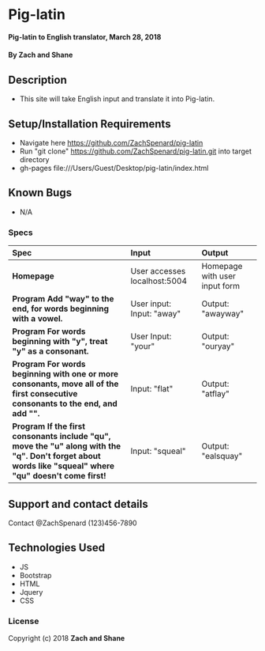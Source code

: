 # Pig-latin

#### Pig-latin to English translator, March 28, 2018

#### By **Zach and Shane**

## Description

* This site will take English input and translate it into Pig-latin.

## Setup/Installation Requirements

* Navigate here https://github.com/ZachSpenard/pig-latin
* Run "git clone" https://github.com/ZachSpenard/pig-latin.git into target directory
* gh-pages file:///Users/Guest/Desktop/pig-latin/index.html

## Known Bugs
* N/A

### Specs
| Spec | Input | Output |
| :-------------     | :------------- | :------------- |
| **Homepage** | User accesses localhost:5004 | Homepage with user input form |
| **Program Add "way" to the end, for words beginning with a vowel.** | User input: Input: "away" | Output: "awayway" |
| **Program For words beginning with "y", treat "y" as a consonant.**| User Input: "your" | Output: "ouryay" |
| **Program For words beginning with one or more consonants, move all of the first consecutive consonants to the end, and add "".**| Input: "flat" | Output: "atflay" |
| **Program If the first consonants include "qu", move the "u" along with the "q". Don't forget about words like "squeal" where "qu" doesn't come first!** | Input: "squeal" | Output: "ealsquay" |

## Support and contact details

Contact @ZachSpenard (123)456-7890

## Technologies Used

* JS
* Bootstrap
* HTML
* Jquery
* CSS

### License


Copyright (c) 2018 **Zach and Shane**
